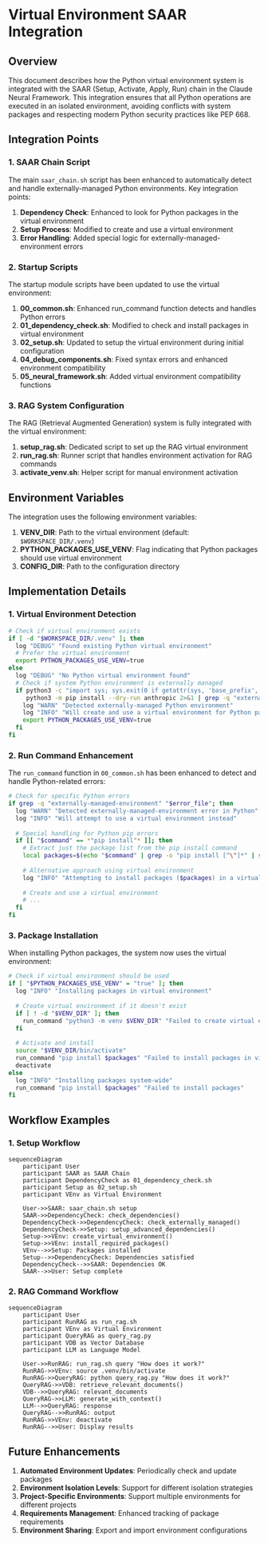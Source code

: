 # Virtual Environment SAAR Integration

## Overview

This document describes how the Python virtual environment system is integrated with the SAAR (Setup, Activate, Apply, Run) chain in the Claude Neural Framework. This integration ensures that all Python operations are executed in an isolated environment, avoiding conflicts with system packages and respecting modern Python security practices like PEP 668.

## Integration Points

### 1. SAAR Chain Script

The main `saar_chain.sh` script has been enhanced to automatically detect and handle externally-managed Python environments. Key integration points:

1. **Dependency Check**: Enhanced to look for Python packages in the virtual environment
2. **Setup Process**: Modified to create and use a virtual environment
3. **Error Handling**: Added special logic for externally-managed-environment errors

### 2. Startup Scripts

The startup module scripts have been updated to use the virtual environment:

1. **00_common.sh**: Enhanced run_command function detects and handles Python errors
2. **01_dependency_check.sh**: Modified to check and install packages in virtual environment
3. **02_setup.sh**: Updated to setup the virtual environment during initial configuration
4. **04_debug_components.sh**: Fixed syntax errors and enhanced environment compatibility
5. **05_neural_framework.sh**: Added virtual environment compatibility functions

### 3. RAG System Configuration

The RAG (Retrieval Augmented Generation) system is fully integrated with the virtual environment:

1. **setup_rag.sh**: Dedicated script to set up the RAG virtual environment
2. **run_rag.sh**: Runner script that handles environment activation for RAG commands
3. **activate_venv.sh**: Helper script for manual environment activation

## Environment Variables

The integration uses the following environment variables:

1. **VENV_DIR**: Path to the virtual environment (default: `$WORKSPACE_DIR/.venv`)
2. **PYTHON_PACKAGES_USE_VENV**: Flag indicating that Python packages should use virtual environment
3. **CONFIG_DIR**: Path to the configuration directory

## Implementation Details

### 1. Virtual Environment Detection

```bash
# Check if virtual environment exists
if [ -d "$WORKSPACE_DIR/.venv" ]; then
  log "DEBUG" "Found existing Python virtual environment"
  # Prefer the virtual environment
  export PYTHON_PACKAGES_USE_VENV=true
else
  log "DEBUG" "No Python virtual environment found"
  # Check if system Python environment is externally managed
  if python3 -c "import sys; sys.exit(0 if getattr(sys, 'base_prefix', None) == sys.prefix else 1)" &> /dev/null && \
     python3 -m pip install --dry-run anthropic 2>&1 | grep -q "externally-managed-environment"; then
    log "WARN" "Detected externally-managed Python environment"
    log "INFO" "Will create and use a virtual environment for Python packages"
    export PYTHON_PACKAGES_USE_VENV=true
  fi
fi
```

### 2. Run Command Enhancement

The `run_command` function in `00_common.sh` has been enhanced to detect and handle Python-related errors:

```bash
# Check for specific Python errors
if grep -q "externally-managed-environment" "$error_file"; then
  log "WARN" "Detected externally-managed-environment error in Python"
  log "INFO" "Will attempt to use a virtual environment instead"
  
  # Special handling for Python pip errors
  if [[ "$command" == *"pip install"* ]]; then
    # Extract just the package list from the pip install command
    local packages=$(echo "$command" | grep -o "pip install [^\"]*" | sed 's/pip install //')
    
    # Alternative approach using virtual environment
    log "INFO" "Attempting to install packages ($packages) in a virtual environment"
    
    # Create and use a virtual environment
    # ...
  fi
fi
```

### 3. Package Installation

When installing Python packages, the system now uses the virtual environment:

```bash
# Check if virtual environment should be used
if [ "$PYTHON_PACKAGES_USE_VENV" = "true" ]; then
  log "INFO" "Installing packages in virtual environment"
  
  # Create virtual environment if it doesn't exist
  if [ ! -d "$VENV_DIR" ]; then
    run_command "python3 -m venv $VENV_DIR" "Failed to create virtual environment"
  fi
  
  # Activate and install
  source "$VENV_DIR/bin/activate"
  run_command "pip install $packages" "Failed to install packages in virtual environment"
  deactivate
else
  log "INFO" "Installing packages system-wide"
  run_command "pip install $packages" "Failed to install packages"
fi
```

## Workflow Examples

### 1. Setup Workflow

```mermaid
sequenceDiagram
    participant User
    participant SAAR as SAAR Chain
    participant DependencyCheck as 01_dependency_check.sh
    participant Setup as 02_setup.sh
    participant VEnv as Virtual Environment

    User->>SAAR: saar_chain.sh setup
    SAAR->>DependencyCheck: check_dependencies()
    DependencyCheck->>DependencyCheck: check_externally_managed()
    DependencyCheck->>Setup: setup_advanced_dependencies()
    Setup->>VEnv: create_virtual_environment()
    Setup->>VEnv: install_required_packages()
    VEnv-->>Setup: Packages installed
    Setup-->>DependencyCheck: Dependencies satisfied
    DependencyCheck-->>SAAR: Dependencies OK
    SAAR-->>User: Setup complete
```

### 2. RAG Command Workflow

```mermaid
sequenceDiagram
    participant User
    participant RunRAG as run_rag.sh
    participant VEnv as Virtual Environment
    participant QueryRAG as query_rag.py
    participant VDB as Vector Database
    participant LLM as Language Model

    User->>RunRAG: run_rag.sh query "How does it work?"
    RunRAG->>VEnv: source .venv/bin/activate
    RunRAG->>QueryRAG: python query_rag.py "How does it work?"
    QueryRAG->>VDB: retrieve_relevant_documents()
    VDB-->>QueryRAG: relevant_documents
    QueryRAG->>LLM: generate_with_context()
    LLM-->>QueryRAG: response
    QueryRAG-->>RunRAG: output
    RunRAG->>VEnv: deactivate
    RunRAG-->>User: Display results
```

## Future Enhancements

1. **Automated Environment Updates**: Periodically check and update packages
2. **Environment Isolation Levels**: Support for different isolation strategies
3. **Project-Specific Environments**: Support multiple environments for different projects
4. **Requirements Management**: Enhanced tracking of package requirements
5. **Environment Sharing**: Export and import environment configurations
